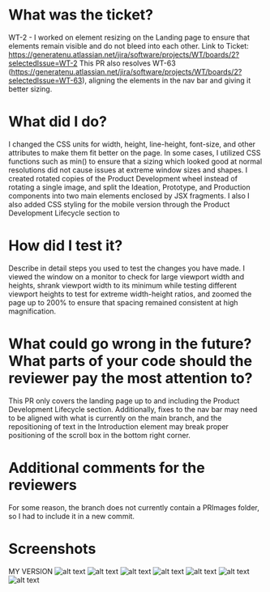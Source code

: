 # What was the ticket?
 WT-2 - I worked on element resizing on the Landing page to ensure that elements remain visible and do not bleed into each other.
 Link to Ticket: https://generatenu.atlassian.net/jira/software/projects/WT/boards/2?selectedIssue=WT-2
 This PR also resolves WT-63 (https://generatenu.atlassian.net/jira/software/projects/WT/boards/2?selectedIssue=WT-63), aligning the elements
 in the nav bar and giving it better sizing. 
​
 
 # What did I do?
 
I changed the CSS units for width, height, line-height, font-size, and other attributes to make them fit better on the page.
In some cases, I utilized CSS functions such as min() to ensure that a sizing which looked good at normal resolutions did not cause issues at
extreme window sizes and shapes. I created rotated copies of the Product Development wheel instead of rotating a single image, and split the
 Ideation, Prototype, and Production components into two main elements enclosed by JSX fragments. I also I also added CSS styling for the mobile version 
 through the Product Development Lifecycle section to 
 
 # How did I test it?
 
Describe in detail steps you used to test the changes you have made.
I viewed the window on a monitor to check for large viewport width and heights, shrank viewport width to its minimum while testing different viewport heights to test for extreme width-height ratios, and zoomed the page up to 200% to ensure that spacing remained consistent at high magnification.
​
 # What could go wrong in the future? What parts of your code should the reviewer pay the most attention to?
 
This PR only covers the landing page up to and including the Product Development Lifecycle section. Additionally, fixes to the nav bar may need to be aligned with what is currently on the main branch, and the repositioning of text in the Introduction element may break proper positioning of the scroll box in the bottom right corner.
  # Additional comments for the reviewers
 
For some reason, the branch does not currently contain a PRImages folder, so I had to include it in a new commit.
 # Screenshots

 MY VERSION
![alt text](../public/images/PRImages/what_we_offer.png)
![alt text](../public/images/PRImages/intro_wide.png? "LOCAL")
![alt text](../public/images/PRImages/intro_tall.png?"LOCAL")
![alt text](../public/images/PRImages/whoweare_wide.png "LOCAL")
![alt text](../public/images/PRImages/whoweare_tall.png "LOCAL")
![alt text](../public/images/PRImages/cycle_1.png? "LOCAL")
![alt text](../public/images/PRImages/cycle_2.png "LOCAL")